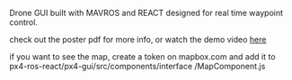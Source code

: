 Drone GUI built with MAVROS and REACT designed for real time waypoint control.

check out the poster pdf for more info, or watch the demo video [here](https://youtu.be/SKMppe3J3Gc)

if you want to see the map, create a token on mapbox.com and add it to px4-ros-react/px4-gui/src/components/interface
/MapComponent.js
